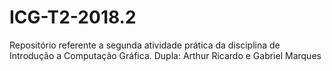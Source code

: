 # ICG-T2-2018.2
Repositório referente a segunda atividade prática da disciplina de Introdução a Computação Gráfica. Dupla: Arthur Ricardo e Gabriel Marques
